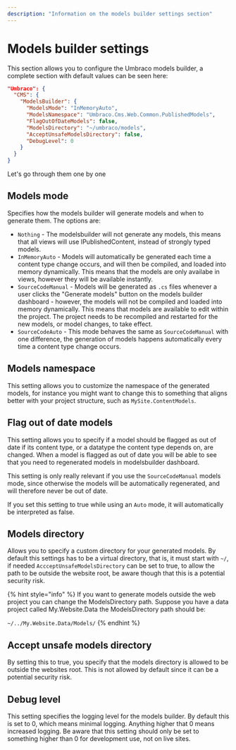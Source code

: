 ```yaml
---
description: "Information on the models builder settings section"
---
```


# Models builder settings

This section allows you to configure the Umbraco models builder, a complete section with default values can be seen here:

```json
"Umbraco": {
  "CMS": {
    "ModelsBuilder": {
      "ModelsMode": "InMemoryAuto",
      "ModelsNamespace": "Umbraco.Cms.Web.Common.PublishedModels",
      "FlagOutOfDateModels": false,
      "ModelsDirectory": "~/umbraco/models",
      "AcceptUnsafeModelsDirectory": false,
      "DebugLevel": 0
    }
  }
}
```

Let's go through them one by one

## Models mode

Specifies how the models builder will generate models and when to generate them. The options are:

* `Nothing` - The modelsbuilder will not generate any models, this means that all views will use IPublishedContent, instead of strongly typed models.
* `InMemoryAuto` - Models will automatically be generated each time a content type change occurs, and will then be compiled, and loaded into memory dynamically. This means that the models are only availabe in views, however they will be available instantly.
* `SourceCodeManual` - Models will be generated as `.cs` files whenever a user clicks the "Generate models" button on the models builder dashboard - however, the models will not be compiled and loaded into memory dynamically. This means that models are available to edit within the project. The project needs to be recompiled and restarted for the new models, or model changes, to take effect.
* `SourceCodeAuto` - This mode behaves the same as `SourceCodeManual` with one difference, the generation of models happens automatically every time a content type change occurs.

## Models namespace

This setting allows you to customize the namespace of the generated models, for instance you might want to change this to something that aligns better with your project structure, such as `MySite.ContentModels`.

## Flag out of date models

This setting allows you to specify if a model should be flagged as out of date if its content type, or a datatype the content type depends on, are changed. When a model is flagged as out of date you will be able to see that you need to regenerated models in modelsbuilder dashboard.

This setting is only really relevant if you use the `SourceCodeManual` models mode, since otherwise the models will be automatically regenerated, and will therefore never be out of date.

If you set this setting to true while using an `Auto` mode, it will automatically be interpreted as false.

## Models directory

Allows you to specify a custom directory for your generated models. By default this settings has to be a virtual directory, that is, it must start with `~/`, if needed `AccceptUnsafeModelsDirectory` can be set to true, to allow the path to be outside the website root, be aware though that this is a potential security risk.

{% hint style="info" %}
If you want to generate models outside the web project you can change the ModelsDirectory path. Suppose you have a data project called My.Website.Data the ModelsDirectory path should be:

`~/../My.Website.Data/Models/`
{% endhint %}

## Accept unsafe models directory

By setting this to true, you specify that the models directory is allowed to be outside the websites root. This is not allowed by default since it can be a potential security risk.

## Debug level

This setting specifies the logging level for the models builder. By default this is set to 0, which means minimal logging. Anything higher that 0 means increased logging. Be aware that this setting should only be set to something higher than 0 for development use, not on live sites.
